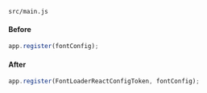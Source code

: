 `src/main.js`

#### Before

```js
app.register(fontConfig);
```

#### After

```js
app.register(FontLoaderReactConfigToken, fontConfig);
```